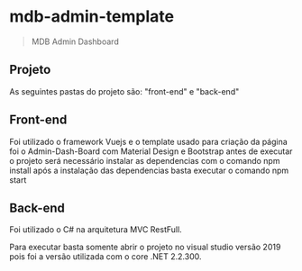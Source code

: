 # mdb-admin-template

> MDB Admin Dashboard

## Projeto
As seguintes pastas do projeto são: "front-end" e "back-end"

## Front-end

Foi utilizado o framework Vuejs e o template usado para criação
da página foi o Admin-Dash-Board com Material Design e Bootstrap
antes de executar o projeto será necessário instalar as dependencias com o comando
npm install
após a instalação das dependencias basta executar o comando 
npm start

## Back-end 

Foi utilizado o C# na arquitetura MVC RestFull.

Para executar basta somente abrir o projeto no visual studio versão 2019 
pois foi a versão utilizada com o core .NET 2.2.300.

